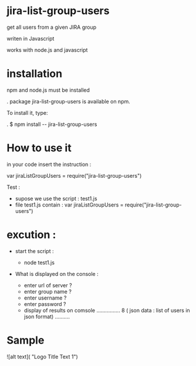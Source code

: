 # jira-list-group-users

get all users from a given JIRA group 

writen in Javascript

works with node.js and javascript

# installation

npm and node.js must be installed

 . package jira-list-group-users is available on npm. 
 
 To install it, type:
 
. $ npm install -- jira-list-group-users

# How to use it

in your code insert the instruction : 

var jiraListGroupUsers = require("jira-list-group-users")

Test : 
* supose we use the script : test1.js 
* file test1.js contain : var jiraListGroupUsers = require("jira-list-group-users")

# excution : 
* start the script :
  * node test1.js

* What is displayed on the console  : 
  * enter url of server ?
  * enter group name ? 
  * enter username ?
  * enter password ? 
  * display of results on comsole  ................
    8 ( json data : list of users in json format) ..........
    
# Sample

![alt text](  "Logo Title Text 1")
    
